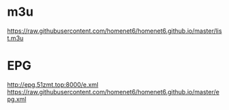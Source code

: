 
# m3u
https://raw.githubusercontent.com/homenet6/homenet6.github.io/master/list.m3u
# EPG
http://epg.51zmt.top:8000/e.xml
https://raw.githubusercontent.com/homenet6/homenet6.github.io/master/epg.xml


